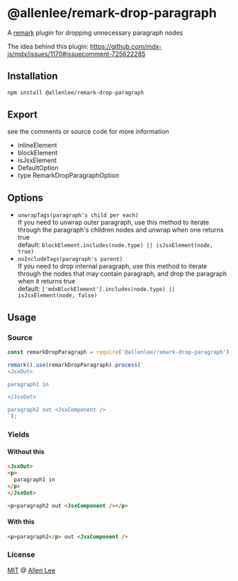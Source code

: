 # @allenlee/remark-drop-paragraph

A [remark](https://remark.js.org) plugin for dropping unnecessary paragraph nodes

The idea behind this plugin: https://github.com/mdx-js/mdx/issues/1170#issuecomment-725622285

## Installation

```sh
npm install @allenlee/remark-drop-paragraph
```

## Export

see the comments or source code for more information

- inlineElement
- blockElement
- isJsxElement
- DefaultOption
- type RemarkDropParagraphOption

## Options

- `unwrapTags(paragraph's child per each)`<br/>
  If you need to unwrap outer paragraph, use this
  method to iterate through the paragraph's children nodes and unwrap when one returns true<br/>
  default: `blockElement.includes(node.type) || isJsxElement(node, true)`
- `noIncludeTags(paragraph's parent)`<br/>
  If you need to drop internal paragraph, use this method
  to iterate through the nodes that may contain paragraph, and drop the paragraph when it returns
  true<br/>
  default: `['mdxBlockElement'].includes(node.type) || isJsxElement(node, false)`

## Usage

### Source

```ts
const remarkDropParagraph = require('@allenlee/remark-drop-paragraph');

remark().use(remarkDropParagraph).process(`
<JsxOut>

paragraph1 in

</JsxOut>

paragraph2 out <JsxComponent />
`);
```

### Yields
#### Without this

```html
<JsxOut>
<p>
  paragraph1 in
</p>
</JsxOut>

<p>paragraph2 out <JsxComponent /></p>
```

#### With this

```html
<p>paragraph2</p> out <JsxComponent />
```

### License

[MIT](LICENSE.md) @ [Allen Lee](https://github.com/cangSDARM)
